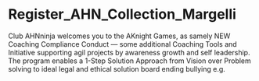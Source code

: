 # Register_AHN_Collection_Margelli
Club AHNninja welcomes you to the AKnight Games, as samely NEW Coaching Compliance Conduct — some additional Coaching Tools and Initiative supporting agil projects by awareness growth and self leadership. The program enables a 1-Step Solution Approach from Vision over Problem solving to ideal legal and ethical solution board ending bullying e.g.
